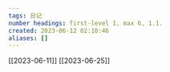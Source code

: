 ```yaml
---
tags: 日记
number headings: first-level 1, max 6, 1.1.
created: 2023-06-12 02:18:46
aliases: []
---
```

[[2023-06-11]]
[[2023-06-25]]
